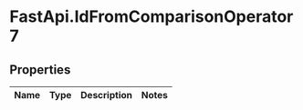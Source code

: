 # FastApi.IdFromComparisonOperator7

## Properties
Name | Type | Description | Notes
------------ | ------------- | ------------- | -------------
